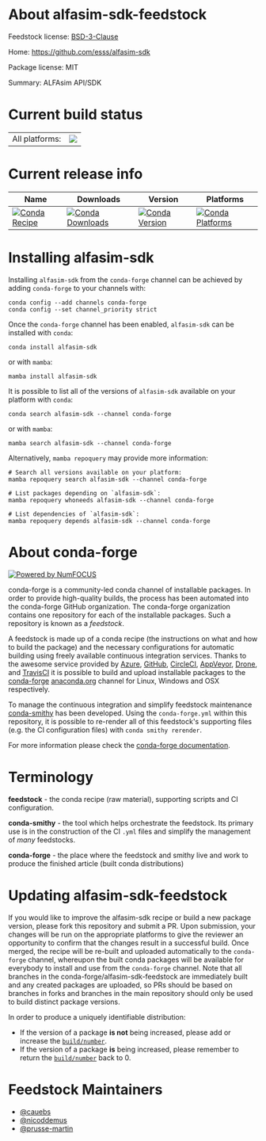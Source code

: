 About alfasim-sdk-feedstock
===========================

Feedstock license: [BSD-3-Clause](https://github.com/conda-forge/alfasim-sdk-feedstock/blob/main/LICENSE.txt)

Home: https://github.com/esss/alfasim-sdk

Package license: MIT

Summary: ALFAsim API/SDK

Current build status
====================


<table><tr><td>All platforms:</td>
    <td>
      <a href="https://dev.azure.com/conda-forge/feedstock-builds/_build/latest?definitionId=20483&branchName=main">
        <img src="https://dev.azure.com/conda-forge/feedstock-builds/_apis/build/status/alfasim-sdk-feedstock?branchName=main">
      </a>
    </td>
  </tr>
</table>

Current release info
====================

| Name | Downloads | Version | Platforms |
| --- | --- | --- | --- |
| [![Conda Recipe](https://img.shields.io/badge/recipe-alfasim--sdk-green.svg)](https://anaconda.org/conda-forge/alfasim-sdk) | [![Conda Downloads](https://img.shields.io/conda/dn/conda-forge/alfasim-sdk.svg)](https://anaconda.org/conda-forge/alfasim-sdk) | [![Conda Version](https://img.shields.io/conda/vn/conda-forge/alfasim-sdk.svg)](https://anaconda.org/conda-forge/alfasim-sdk) | [![Conda Platforms](https://img.shields.io/conda/pn/conda-forge/alfasim-sdk.svg)](https://anaconda.org/conda-forge/alfasim-sdk) |

Installing alfasim-sdk
======================

Installing `alfasim-sdk` from the `conda-forge` channel can be achieved by adding `conda-forge` to your channels with:

```
conda config --add channels conda-forge
conda config --set channel_priority strict
```

Once the `conda-forge` channel has been enabled, `alfasim-sdk` can be installed with `conda`:

```
conda install alfasim-sdk
```

or with `mamba`:

```
mamba install alfasim-sdk
```

It is possible to list all of the versions of `alfasim-sdk` available on your platform with `conda`:

```
conda search alfasim-sdk --channel conda-forge
```

or with `mamba`:

```
mamba search alfasim-sdk --channel conda-forge
```

Alternatively, `mamba repoquery` may provide more information:

```
# Search all versions available on your platform:
mamba repoquery search alfasim-sdk --channel conda-forge

# List packages depending on `alfasim-sdk`:
mamba repoquery whoneeds alfasim-sdk --channel conda-forge

# List dependencies of `alfasim-sdk`:
mamba repoquery depends alfasim-sdk --channel conda-forge
```


About conda-forge
=================

[![Powered by
NumFOCUS](https://img.shields.io/badge/powered%20by-NumFOCUS-orange.svg?style=flat&colorA=E1523D&colorB=007D8A)](https://numfocus.org)

conda-forge is a community-led conda channel of installable packages.
In order to provide high-quality builds, the process has been automated into the
conda-forge GitHub organization. The conda-forge organization contains one repository
for each of the installable packages. Such a repository is known as a *feedstock*.

A feedstock is made up of a conda recipe (the instructions on what and how to build
the package) and the necessary configurations for automatic building using freely
available continuous integration services. Thanks to the awesome service provided by
[Azure](https://azure.microsoft.com/en-us/services/devops/), [GitHub](https://github.com/),
[CircleCI](https://circleci.com/), [AppVeyor](https://www.appveyor.com/),
[Drone](https://cloud.drone.io/welcome), and [TravisCI](https://travis-ci.com/)
it is possible to build and upload installable packages to the
[conda-forge](https://anaconda.org/conda-forge) [anaconda.org](https://anaconda.org/)
channel for Linux, Windows and OSX respectively.

To manage the continuous integration and simplify feedstock maintenance
[conda-smithy](https://github.com/conda-forge/conda-smithy) has been developed.
Using the ``conda-forge.yml`` within this repository, it is possible to re-render all of
this feedstock's supporting files (e.g. the CI configuration files) with ``conda smithy rerender``.

For more information please check the [conda-forge documentation](https://conda-forge.org/docs/).

Terminology
===========

**feedstock** - the conda recipe (raw material), supporting scripts and CI configuration.

**conda-smithy** - the tool which helps orchestrate the feedstock.
                   Its primary use is in the construction of the CI ``.yml`` files
                   and simplify the management of *many* feedstocks.

**conda-forge** - the place where the feedstock and smithy live and work to
                  produce the finished article (built conda distributions)


Updating alfasim-sdk-feedstock
==============================

If you would like to improve the alfasim-sdk recipe or build a new
package version, please fork this repository and submit a PR. Upon submission,
your changes will be run on the appropriate platforms to give the reviewer an
opportunity to confirm that the changes result in a successful build. Once
merged, the recipe will be re-built and uploaded automatically to the
`conda-forge` channel, whereupon the built conda packages will be available for
everybody to install and use from the `conda-forge` channel.
Note that all branches in the conda-forge/alfasim-sdk-feedstock are
immediately built and any created packages are uploaded, so PRs should be based
on branches in forks and branches in the main repository should only be used to
build distinct package versions.

In order to produce a uniquely identifiable distribution:
 * If the version of a package **is not** being increased, please add or increase
   the [``build/number``](https://docs.conda.io/projects/conda-build/en/latest/resources/define-metadata.html#build-number-and-string).
 * If the version of a package **is** being increased, please remember to return
   the [``build/number``](https://docs.conda.io/projects/conda-build/en/latest/resources/define-metadata.html#build-number-and-string)
   back to 0.

Feedstock Maintainers
=====================

* [@cauebs](https://github.com/cauebs/)
* [@nicoddemus](https://github.com/nicoddemus/)
* [@prusse-martin](https://github.com/prusse-martin/)

